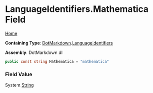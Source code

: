 <a name="_top"></a>

# LanguageIdentifiers\.Mathematica Field

[Home](../../../README.md#_top)

**Containing Type**: [DotMarkdown](../../README.md#_top)\.[LanguageIdentifiers](../README.md#_top)

**Assembly**: DotMarkdown\.dll

```csharp
public const string Mathematica = "mathematica"
```

### Field Value

System\.[String](https://docs.microsoft.com/en-us/dotnet/api/system.string)